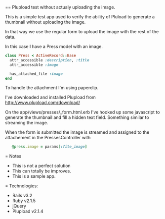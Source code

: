 == Plupload test without actualy uploading the image.

This is a simple test app used to verify the ability of Pluload to generate a
thumbnail without uploading the image.

In that way we use the regular form to upload the image with the rest of the data.

In this case I have a Press model with an image.

```ruby
class Press < ActiveRecord::Base
  attr_accessible :description, :title
  attr_accessible :image

  has_attached_file :image
end
```

To handle the attachment I'm using paperclip.

I've downloaded and installed Plupload from http://www.plupload.com/download/

On the app/views/presses/_form.html.erb I've hooked up some javascript to
generate the thumbnail and fill a hidden text field. Something similar to
streaming the image.

When the form is submitted the image is streamed and assigned to the
attachement in the PressesController with
```ruby
   @press.image = params[:file_image]
```

= Notes
 - This is not a perfect solution
 - This can totally be improves.
 - This is a sample app.

= Technologies:
 - Rails v3.2
 - Ruby v2.1.5
 - jQuery
 - Plupload v2.1.4
